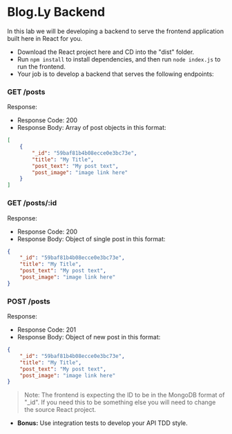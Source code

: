 # Blog.Ly Backend

In this lab we will be developing a backend to serve the frontend application built here in React for you.

- Download the React project here and CD into the "dist" folder.
- Run `npm install` to install dependencies, and then run `node index.js` to run the frontend.
- Your job is to develop a backend that serves the following endpoints:

### GET /posts

Response:

- Response Code: 200
- Response Body: Array of post objects in this format:

```json
[
    {
        "_id": "59baf81b4b08ecce0e3bc73e",
        "title": "My Title",
        "post_text": "My post text",
        "post_image": "image link here"
    }
]
```

### GET /posts/:id

Response:

- Response Code: 200
- Response Body: Object of single post in this format:

```json
{
    "_id": "59baf81b4b08ecce0e3bc73e",
    "title": "My Title",
    "post_text": "My post text",
    "post_image": "image link here"
}
```

### POST /posts

Response:

- Response Code: 201
- Response Body: Object of new post in this format:

```json
{
    "_id": "59baf81b4b08ecce0e3bc73e",
    "title": "My Title",
    "post_text": "My post text",
    "post_image": "image link here"
}
```

> Note: The frontend is expecting the ID to be in the MongoDB format of "_id". If you need this to be something else you will need to change the source React project.

- **Bonus:** Use integration tests to develop your API TDD style.